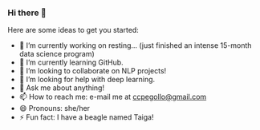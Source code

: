 ### Hi there 👋

<!--
**cpnepo/cpnepo** is a ✨ _special_ ✨ repository because its `README.md` (this file) appears on your GitHub profile.
-->

Here are some ideas to get you started:

- 🔭 I’m currently working on resting... (just finished an intense 15-month data science program)
- 🌱 I’m currently learning GitHub.
- 👯 I’m looking to collaborate on NLP projects!
- 🤔 I’m looking for help with deep learning.
- 💬 Ask me about anything!
- 📫 How to reach me: e-mail me at ccpegollo@gmail.com
- 😄 Pronouns: she/her
- ⚡ Fun fact: I have a beagle named Taiga!

